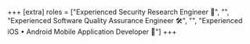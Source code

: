 +++
[extra]
roles = ["Experienced Security Research Engineer 🚀", "", "Experienced Software Quality Assurance Engineer 🛠️", "", "Experienced iOS • Android Mobile Application Developer 📱"]
+++
